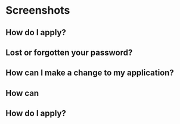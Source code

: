 



# Screenshots



## How do I apply?



## Lost or forgotten your password?



## How can I make a change to my application?



## How can



## How do I apply?


